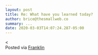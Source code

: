 ```yaml
---  
layout: post  
title: Re: What have you learned today?  
author: brice@thesmallweb.co  
summary: ...  
date: 2020-03-03T14:07:24.287-05:00  
---
```


<<br />Posted via <a href="https://franklinpostal.com">Franklin</a>